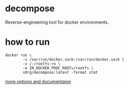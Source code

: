 # decompose

Reverse-engineering tool for docker environments.

# how to run

```
docker run \
        -v /var/run/docker.sock:/var/run/docker.sock \
        -v /:/rootfs:ro \
        -e IN_DOCKER_PROC_ROOT=/rootfs \
        s0rg/decompose:latest -format stat
```

[more options and documentaion](https://github.com/s0rg/decompose)
